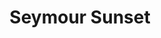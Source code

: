 ---
layout: product
product_id: 1419067555902
id: 1419067555902
title: Seymour Sunset
body_html: >-
  <p>Taken upon Mt. Seymour in Vancouver during the summer of 2017.</p>

  <p>We took a quick hike up Mt. Seymour to catch the evening sun going down. You’d be surprised that for such a short hike, the elevation gain really gets to you. Also not depicted in the photograph are the hoards of bugs that swarmed us.</p>

  <p> </p>
vendor: Connell McCarthy
product_type: Photo Print
created_at: 2018-08-22T19:51:25-04:00
handle: seymour-sunset
updated_at: 2022-01-18T10:42:34-05:00
published_at: 2018-08-22T19:38:24-04:00
template_suffix: ""
status: active
published_scope: global
tags: Batch 01, mountain, mountains, Print, range, summer, sunset
admin_graphql_api_id: gid://shopify/Product/1419067555902
variants:
  - id: 39577175228478
    product_id: 1419067555902
    title: 8x10” / Full Colour
    price: "35.00"
    sku: CM-PP-B1-10-XXS-FC
    position: 1
    inventory_policy: deny
    compare_at_price: null
    fulfillment_service: manual
    inventory_management: null
    option1: 8x10”
    option2: Full Colour
    option3: null
    created_at: 2021-09-01T14:35:22-04:00
    updated_at: 2021-09-01T14:35:50-04:00
    taxable: true
    barcode: ""
    grams: 208
    image_id: 6198858416190
    weight: 0.208
    weight_unit: kg
    inventory_item_id: 41671615873086
    inventory_quantity: 0
    old_inventory_quantity: 0
    requires_shipping: true
    admin_graphql_api_id: gid://shopify/ProductVariant/39577175228478
  - id: 39577175261246
    product_id: 1419067555902
    title: 8x10” / Black & White
    price: "35.00"
    sku: CM-PP-B1-10-XXS-BW
    position: 2
    inventory_policy: deny
    compare_at_price: null
    fulfillment_service: manual
    inventory_management: null
    option1: 8x10”
    option2: Black & White
    option3: null
    created_at: 2021-09-01T14:35:22-04:00
    updated_at: 2021-09-01T14:35:50-04:00
    taxable: true
    barcode: ""
    grams: 208
    image_id: 6198858350654
    weight: 0.208
    weight_unit: kg
    inventory_item_id: 41671615905854
    inventory_quantity: 0
    old_inventory_quantity: 0
    requires_shipping: true
    admin_graphql_api_id: gid://shopify/ProductVariant/39577175261246
  - id: 39577175294014
    product_id: 1419067555902
    title: 8.5x11” / Full Colour
    price: "35.00"
    sku: CM-PP-B1-10-XS-FC
    position: 3
    inventory_policy: deny
    compare_at_price: null
    fulfillment_service: manual
    inventory_management: null
    option1: 8.5x11”
    option2: Full Colour
    option3: null
    created_at: 2021-09-01T14:35:22-04:00
    updated_at: 2021-09-01T14:35:50-04:00
    taxable: true
    barcode: ""
    grams: 208
    image_id: 6198858416190
    weight: 0.208
    weight_unit: kg
    inventory_item_id: 41671615938622
    inventory_quantity: 0
    old_inventory_quantity: 0
    requires_shipping: true
    admin_graphql_api_id: gid://shopify/ProductVariant/39577175294014
  - id: 39577175326782
    product_id: 1419067555902
    title: 8.5x11” / Black & White
    price: "35.00"
    sku: CM-PP-B1-10-XS-BW
    position: 4
    inventory_policy: deny
    compare_at_price: null
    fulfillment_service: manual
    inventory_management: null
    option1: 8.5x11”
    option2: Black & White
    option3: null
    created_at: 2021-09-01T14:35:22-04:00
    updated_at: 2021-09-01T14:35:50-04:00
    taxable: true
    barcode: ""
    grams: 208
    image_id: 6198858350654
    weight: 0.208
    weight_unit: kg
    inventory_item_id: 41671615971390
    inventory_quantity: 0
    old_inventory_quantity: 0
    requires_shipping: true
    admin_graphql_api_id: gid://shopify/ProductVariant/39577175326782
  - id: 39577175359550
    product_id: 1419067555902
    title: 13x19” / Full Colour
    price: "40.00"
    sku: CM-PP-B1-10-S-FC
    position: 5
    inventory_policy: deny
    compare_at_price: null
    fulfillment_service: manual
    inventory_management: null
    option1: 13x19”
    option2: Full Colour
    option3: null
    created_at: 2021-09-01T14:35:22-04:00
    updated_at: 2021-09-01T14:35:50-04:00
    taxable: true
    barcode: ""
    grams: 208
    image_id: 6198858416190
    weight: 0.208
    weight_unit: kg
    inventory_item_id: 41671616004158
    inventory_quantity: 0
    old_inventory_quantity: 0
    requires_shipping: true
    admin_graphql_api_id: gid://shopify/ProductVariant/39577175359550
  - id: 39577175392318
    product_id: 1419067555902
    title: 13x19” / Black & White
    price: "40.00"
    sku: CM-PP-B1-10-S-BW
    position: 6
    inventory_policy: deny
    compare_at_price: null
    fulfillment_service: manual
    inventory_management: null
    option1: 13x19”
    option2: Black & White
    option3: null
    created_at: 2021-09-01T14:35:22-04:00
    updated_at: 2021-09-01T14:35:50-04:00
    taxable: true
    barcode: ""
    grams: 208
    image_id: 6198858350654
    weight: 0.208
    weight_unit: kg
    inventory_item_id: 41671616036926
    inventory_quantity: 0
    old_inventory_quantity: 0
    requires_shipping: true
    admin_graphql_api_id: gid://shopify/ProductVariant/39577175392318
  - id: 39577175425086
    product_id: 1419067555902
    title: 16x20” / Full Colour
    price: "50.00"
    sku: CM-PP-B1-10-M-FC
    position: 7
    inventory_policy: deny
    compare_at_price: null
    fulfillment_service: manual
    inventory_management: null
    option1: 16x20”
    option2: Full Colour
    option3: null
    created_at: 2021-09-01T14:35:22-04:00
    updated_at: 2021-09-01T14:35:50-04:00
    taxable: true
    barcode: ""
    grams: 208
    image_id: 6198858416190
    weight: 0.208
    weight_unit: kg
    inventory_item_id: 41671616069694
    inventory_quantity: 0
    old_inventory_quantity: 0
    requires_shipping: true
    admin_graphql_api_id: gid://shopify/ProductVariant/39577175425086
  - id: 39577175457854
    product_id: 1419067555902
    title: 16x20” / Black & White
    price: "50.00"
    sku: CM-PP-B1-10-M-BW
    position: 8
    inventory_policy: deny
    compare_at_price: null
    fulfillment_service: manual
    inventory_management: null
    option1: 16x20”
    option2: Black & White
    option3: null
    created_at: 2021-09-01T14:35:22-04:00
    updated_at: 2021-09-01T14:35:50-04:00
    taxable: true
    barcode: ""
    grams: 208
    image_id: 6198858350654
    weight: 0.208
    weight_unit: kg
    inventory_item_id: 41671616102462
    inventory_quantity: 0
    old_inventory_quantity: 0
    requires_shipping: true
    admin_graphql_api_id: gid://shopify/ProductVariant/39577175457854
  - id: 39577175490622
    product_id: 1419067555902
    title: 20x24” / Full Colour
    price: "60.00"
    sku: CM-PP-B1-10-L-FC
    position: 9
    inventory_policy: deny
    compare_at_price: null
    fulfillment_service: manual
    inventory_management: null
    option1: 20x24”
    option2: Full Colour
    option3: null
    created_at: 2021-09-01T14:35:22-04:00
    updated_at: 2021-09-01T14:35:50-04:00
    taxable: true
    barcode: ""
    grams: 208
    image_id: 6198858416190
    weight: 0.208
    weight_unit: kg
    inventory_item_id: 41671616135230
    inventory_quantity: 0
    old_inventory_quantity: 0
    requires_shipping: true
    admin_graphql_api_id: gid://shopify/ProductVariant/39577175490622
  - id: 39577175523390
    product_id: 1419067555902
    title: 20x24” / Black & White
    price: "60.00"
    sku: CM-PP-B1-10-L-BW
    position: 10
    inventory_policy: deny
    compare_at_price: null
    fulfillment_service: manual
    inventory_management: null
    option1: 20x24”
    option2: Black & White
    option3: null
    created_at: 2021-09-01T14:35:22-04:00
    updated_at: 2021-09-01T14:35:50-04:00
    taxable: true
    barcode: ""
    grams: 208
    image_id: 6198858350654
    weight: 0.208
    weight_unit: kg
    inventory_item_id: 41671616167998
    inventory_quantity: 0
    old_inventory_quantity: 0
    requires_shipping: true
    admin_graphql_api_id: gid://shopify/ProductVariant/39577175523390
  - id: 39577175556158
    product_id: 1419067555902
    title: 20x30” / Full Colour
    price: "70.00"
    sku: CM-PP-B1-10-XL-FC
    position: 11
    inventory_policy: deny
    compare_at_price: null
    fulfillment_service: manual
    inventory_management: null
    option1: 20x30”
    option2: Full Colour
    option3: null
    created_at: 2021-09-01T14:35:22-04:00
    updated_at: 2021-09-01T14:35:50-04:00
    taxable: true
    barcode: ""
    grams: 208
    image_id: 6198858416190
    weight: 0.208
    weight_unit: kg
    inventory_item_id: 41671616200766
    inventory_quantity: 0
    old_inventory_quantity: 0
    requires_shipping: true
    admin_graphql_api_id: gid://shopify/ProductVariant/39577175556158
  - id: 39577175588926
    product_id: 1419067555902
    title: 20x30” / Black & White
    price: "70.00"
    sku: CM-PP-B1-10-XL-BW
    position: 12
    inventory_policy: deny
    compare_at_price: null
    fulfillment_service: manual
    inventory_management: null
    option1: 20x30”
    option2: Black & White
    option3: null
    created_at: 2021-09-01T14:35:22-04:00
    updated_at: 2021-09-01T14:35:50-04:00
    taxable: true
    barcode: ""
    grams: 208
    image_id: 6198858350654
    weight: 0.208
    weight_unit: kg
    inventory_item_id: 41671616233534
    inventory_quantity: 0
    old_inventory_quantity: 0
    requires_shipping: true
    admin_graphql_api_id: gid://shopify/ProductVariant/39577175588926
  - id: 39577175621694
    product_id: 1419067555902
    title: 24x36” / Full Colour
    price: "90.00"
    sku: CM-PP-B1-10-XXL-FC
    position: 13
    inventory_policy: deny
    compare_at_price: null
    fulfillment_service: manual
    inventory_management: null
    option1: 24x36”
    option2: Full Colour
    option3: null
    created_at: 2021-09-01T14:35:22-04:00
    updated_at: 2021-09-01T14:35:50-04:00
    taxable: true
    barcode: ""
    grams: 208
    image_id: 6198858416190
    weight: 0.208
    weight_unit: kg
    inventory_item_id: 41671616266302
    inventory_quantity: 0
    old_inventory_quantity: 0
    requires_shipping: true
    admin_graphql_api_id: gid://shopify/ProductVariant/39577175621694
  - id: 39577175654462
    product_id: 1419067555902
    title: 24x36” / Black & White
    price: "90.00"
    sku: CM-PP-B1-10-XXL-BW
    position: 14
    inventory_policy: deny
    compare_at_price: null
    fulfillment_service: manual
    inventory_management: null
    option1: 24x36”
    option2: Black & White
    option3: null
    created_at: 2021-09-01T14:35:22-04:00
    updated_at: 2021-09-01T14:35:50-04:00
    taxable: true
    barcode: ""
    grams: 208
    image_id: 6198858350654
    weight: 0.208
    weight_unit: kg
    inventory_item_id: 41671616299070
    inventory_quantity: 0
    old_inventory_quantity: 0
    requires_shipping: true
    admin_graphql_api_id: gid://shopify/ProductVariant/39577175654462
  - id: 39577175687230
    product_id: 1419067555902
    title: 30x40” / Full Colour
    price: "100.00"
    sku: CM-PP-B1-10-XXXL-FC
    position: 15
    inventory_policy: deny
    compare_at_price: null
    fulfillment_service: manual
    inventory_management: null
    option1: 30x40”
    option2: Full Colour
    option3: null
    created_at: 2021-09-01T14:35:22-04:00
    updated_at: 2021-09-01T14:35:50-04:00
    taxable: true
    barcode: ""
    grams: 208
    image_id: 6198858416190
    weight: 0.208
    weight_unit: kg
    inventory_item_id: 41671616331838
    inventory_quantity: 0
    old_inventory_quantity: 0
    requires_shipping: true
    admin_graphql_api_id: gid://shopify/ProductVariant/39577175687230
  - id: 39577175719998
    product_id: 1419067555902
    title: 30x40” / Black & White
    price: "100.00"
    sku: CM-PP-B1-10-XXXL-BW
    position: 16
    inventory_policy: deny
    compare_at_price: null
    fulfillment_service: manual
    inventory_management: null
    option1: 30x40”
    option2: Black & White
    option3: null
    created_at: 2021-09-01T14:35:22-04:00
    updated_at: 2021-09-01T14:35:50-04:00
    taxable: true
    barcode: ""
    grams: 208
    image_id: 6198858350654
    weight: 0.208
    weight_unit: kg
    inventory_item_id: 41671616364606
    inventory_quantity: 0
    old_inventory_quantity: 0
    requires_shipping: true
    admin_graphql_api_id: gid://shopify/ProductVariant/39577175719998
options:
  - id: 1948204761150
    product_id: 1419067555902
    name: Size
    position: 1
    values:
      - 8x10”
      - 8.5x11”
      - 13x19”
      - 16x20”
      - 20x24”
      - 20x30”
      - 24x36”
      - 30x40”
  - id: 8590008811582
    product_id: 1419067555902
    name: Color
    position: 2
    values:
      - Full Colour
      - Black & White
images:
  - id: 6198858416190
    product_id: 1419067555902
    position: 1
    created_at: 2019-03-04T19:47:52-05:00
    updated_at: 2021-05-04T20:39:37-04:00
    alt: null
    width: 1000
    height: 1500
    src: https://cdn.shopify.com/s/files/1/1624/2355/products/CM---Seymour-Sunset-_Product-Mockup-2019.jpg?v=1620175177
    variant_ids:
      - 39577175228478
      - 39577175294014
      - 39577175359550
      - 39577175425086
      - 39577175490622
      - 39577175556158
      - 39577175621694
      - 39577175687230
    admin_graphql_api_id: gid://shopify/ProductImage/6198858416190
  - id: 6198858350654
    product_id: 1419067555902
    position: 2
    created_at: 2019-03-04T19:47:51-05:00
    updated_at: 2021-05-04T20:39:37-04:00
    alt: null
    width: 1000
    height: 1500
    src: https://cdn.shopify.com/s/files/1/1624/2355/products/CM---Seymour-Sunset-_Product-Mockup-2019_-B_W.jpg?v=1620175177
    variant_ids:
      - 39577175261246
      - 39577175326782
      - 39577175392318
      - 39577175457854
      - 39577175523390
      - 39577175588926
      - 39577175654462
      - 39577175719998
    admin_graphql_api_id: gid://shopify/ProductImage/6198858350654
  - id: 28230266650686
    product_id: 1419067555902
    position: 3
    created_at: 2021-05-04T20:39:50-04:00
    updated_at: 2021-05-04T20:39:50-04:00
    alt: null
    width: 2000
    height: 1800
    src: https://cdn.shopify.com/s/files/1/1624/2355/products/PAR_02_0001.png?v=1620175190
    variant_ids: []
    admin_graphql_api_id: gid://shopify/ProductImage/28230266650686
image:
  id: 6198858416190
  product_id: 1419067555902
  position: 1
  created_at: 2019-03-04T19:47:52-05:00
  updated_at: 2021-05-04T20:39:37-04:00
  alt: null
  width: 1000
  height: 1500
  src: https://cdn.shopify.com/s/files/1/1624/2355/products/CM---Seymour-Sunset-_Product-Mockup-2019.jpg?v=1620175177
  variant_ids:
    - 39577175228478
    - 39577175294014
    - 39577175359550
    - 39577175425086
    - 39577175490622
    - 39577175556158
    - 39577175621694
    - 39577175687230
  admin_graphql_api_id: gid://shopify/ProductImage/6198858416190

---